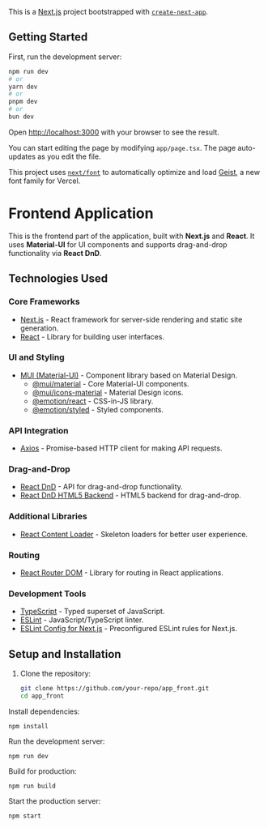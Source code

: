 This is a [Next.js](https://nextjs.org) project bootstrapped with [`create-next-app`](https://nextjs.org/docs/app/api-reference/cli/create-next-app).

## Getting Started

First, run the development server:

```bash
npm run dev
# or
yarn dev
# or
pnpm dev
# or
bun dev
```

Open [http://localhost:3000](http://localhost:3000) with your browser to see the result.

You can start editing the page by modifying `app/page.tsx`. The page auto-updates as you edit the file.

This project uses [`next/font`](https://nextjs.org/docs/app/building-your-application/optimizing/fonts) to automatically optimize and load [Geist](https://vercel.com/font), a new font family for Vercel.

# Frontend Application

This is the frontend part of the application, built with **Next.js** and **React**. It uses **Material-UI** for UI components and supports drag-and-drop functionality via **React DnD**.

## **Technologies Used**

### **Core Frameworks**
- [Next.js](https://nextjs.org/) - React framework for server-side rendering and static site generation.
- [React](https://reactjs.org/) - Library for building user interfaces.

### **UI and Styling**
- [MUI (Material-UI)](https://mui.com/) - Component library based on Material Design.
  - [@mui/material](https://mui.com/material-ui/getting-started/overview/) - Core Material-UI components.
  - [@mui/icons-material](https://mui.com/material-ui/material-icons/) - Material Design icons.
  - [@emotion/react](https://emotion.sh/docs/introduction) - CSS-in-JS library.
  - [@emotion/styled](https://emotion.sh/docs/styled) - Styled components.

### **API Integration**
- [Axios](https://axios-http.com/) - Promise-based HTTP client for making API requests.

### **Drag-and-Drop**
- [React DnD](https://react-dnd.github.io/react-dnd/about) - API for drag-and-drop functionality.
- [React DnD HTML5 Backend](https://react-dnd.github.io/react-dnd/docs/backends/html5) - HTML5 backend for drag-and-drop.

### **Additional Libraries**
- [React Content Loader](https://github.com/danilowoz/react-content-loader) - Skeleton loaders for better user experience.

### **Routing**
- [React Router DOM](https://reactrouter.com/) - Library for routing in React applications.

### **Development Tools**
- [TypeScript](https://www.typescriptlang.org/) - Typed superset of JavaScript.
- [ESLint](https://eslint.org/) - JavaScript/TypeScript linter.
- [ESLint Config for Next.js](https://nextjs.org/docs/basic-features/eslint) - Preconfigured ESLint rules for Next.js.

## **Setup and Installation**

1. Clone the repository:
   ```bash
   git clone https://github.com/your-repo/app_front.git
   cd app_front

  Install dependencies:

    npm install

Run the development server:
 
    npm run dev

Build for production:

    npm run build

Start the production server:

    npm start
